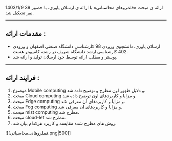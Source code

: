 1403/1/9
ارائه ی مبحث «قلمروهای محاسباتی» با ارائه ی ارسلان یاوری، با حضور 39 نفر تشکیل شد.


---
## مقدمات ارائه :

* ارسلان یاوری، دانشجوی ورودی 98 کارشناسی دانشگاه صنعتی اصفهان و ورودی 402 کارشناسی ارشد دانشگاه شریف در رشته کامپیوتر هست.
* پوستر و مطلب ارائه توسط خود ارسلان تولید و ارائه شد.


---
## فرایند ارائه :

1. موضوع Mobile computing و دلایل ظهور اون مطرح و توضیح داده شد.
2. مبحث Cloud computing و مزایا و کاربردهای اون توضیح داده شد.
3. مبحث Edge computing  و مزایا و کاربردهای آن معرفی شد.
4. مبحث Fog computing و مزایا و کاربردهای آن معرفی شد.
5. مبحث mist computing مطرح شد.
6. مبحث cloud-let مطرح شد.
7. روش های مطرح شده مقایسه و کاربرد هرکدام بیان شد.

![[قملروهای_محاسباتی.png|500]]